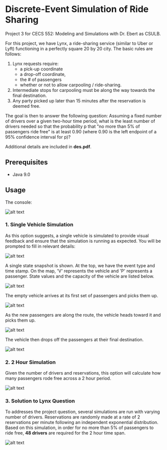 # Discrete-Event Simulation of Ride Sharing

Project 3 for CECS 552: Modeling and Simulations with Dr. Ebert as CSULB.

For this project, we have Lynx, a ride-sharing service (similar to Uber or Lyft) functioning in a perfectly square 20 by 20 city. The basic rules are follows:

1. Lynx requests require:
   * a pick-up coordinate
   * a drop-off coordinate,
   * the # of passengers
   * whether or not to allow carpooling / ride-sharing.
2. Intermediate stops for carpooling must be along the way towards the final destination.
2. Any party picked up later than 15 minutes after the reservation is deemed free.

The goal is then to answer the following question: Assuming a fixed number of drivers over a given two-hour time period, what is the least number of drivers needed so that the probability p that "no more than 5% of passengers ride free" is at least 0.90 (where 0.90 is the left endpoint of a 95% confidence interval for p)?

Additional details are included in **des.pdf**.

## Prerequisites
* Java 9.0

## Usage
The console:

![alt text](../media/media/console.PNG?raw=true)

### 1. Single Vehicle Simulation
As this option suggests, a single vehicle is simulated to provide visual feedback and ensure that the simulation is running as expected. You will be prompted to fill in relevant details:

![alt text](../media/media/1-1.PNG?raw=true)

A single state snapshot is shown. At the top, we have the event type and time stamp. On the map, 'V' represents the vehicle and 'P' represents a passenger. State values and the capacity of the vehicle are listed below.

![alt text](../media/media/1-2.PNG?raw=true)

The empty vehicle arrives at its first set of passengers and picks them up.

![alt text](../media/media/1-3.PNG?raw=true)

As the new passengers are along the route, the vehicle heads toward it and picks them up.

![alt text](../media/media/1-4.PNG?raw=true)

The vehicle then drops off the passengers at their final destination.

![alt text](../media/media/1-5.PNG?raw=true)

### 2. 2 Hour Simulation

Given the number of drivers and reservations, this option will calculate how many passengers rode free across a 2 hour period.

![alt text](../media/media/2.PNG?raw=true)

### 3. Solution to Lynx Question
To addresses the project question, several simulations are run with varying number of drivers. Reservations are randomly made at a rate of 2 reservations per minute following an independent exponential distribution. Based on this simulation, in order for no more than 5% of passengers to ride free, **48 drivers** are required for the 2 hour time span.

![alt text](../media/media/3.PNG?raw=true)
